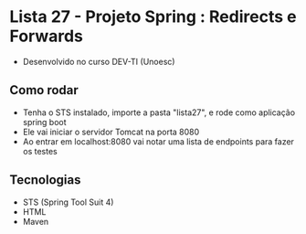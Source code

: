 # Lista 27 - Projeto Spring : Redirects e Forwards
- Desenvolvido no curso DEV-TI (Unoesc)

## Como rodar
- Tenha o STS instalado, importe a pasta "lista27", e rode como aplicação spring boot
- Ele vai iniciar o servidor Tomcat na porta 8080
- Ao entrar em localhost:8080 vai notar uma lista de endpoints para fazer os testes

## Tecnologias
- STS (Spring Tool Suit 4)
- HTML
- Maven
